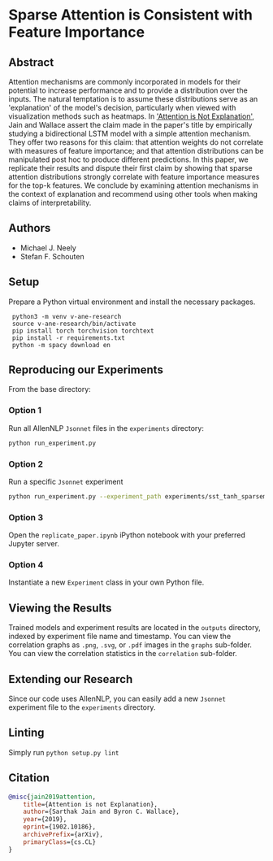 # Sparse Attention is Consistent with Feature Importance

## Abstract

Attention mechanisms are commonly incorporated in models for their potential to increase performance and to provide a distribution over the inputs. The natural temptation is to assume these distributions serve as an 'explanation' of the model's decision, particularly when viewed with visualization methods such as heatmaps. In ['Attention is Not Explanation'](##Citation), Jain and Wallace assert the claim made in the paper's title by empirically studying a bidirectional LSTM model with a simple attention mechanism. They offer two reasons for this claim: that attention weights do not correlate with measures of feature importance; and that attention distributions can be manipulated post hoc to produce different predictions. In this paper, we replicate their results and dispute their first claim by showing that sparse attention distributions strongly correlate with feature importance measures for the top-k features. We conclude by examining attention mechanisms in the context of explanation and recommend using other tools when making claims of interpretability.

## Authors

- Michael J. Neely
- Stefan F. Schouten

## Setup

Prepare a Python virtual environment and install the necessary packages.

```shell
 python3 -m venv v-ane-research
 source v-ane-research/bin/activate
 pip install torch torchvision torchtext
 pip install -r requirements.txt
 python -m spacy download en
```

## Reproducing our Experiments

From the base directory:

### Option 1

Run all AllenNLP `Jsonnet` files in the `experiments` directory:

```sh
python run_experiment.py
```

### Option 2

Run a specific `Jsonnet` experiment

```sh
python run_experiment.py --experiment_path experiments/sst_tanh_sparsemax.jsonnet
```

### Option 3

Open the `replicate_paper.ipynb` iPython notebook with your preferred Jupyter server.

### Option 4

Instantiate a new `Experiment` class in your own Python file.

## Viewing the Results

Trained models and experiment results are located in the `outputs` directory, indexed by experiment file name and timestamp. You can view the correlation graphs as `.png`, `.svg`, or `.pdf` images in the `graphs` sub-folder. You can view the correlation statistics in the `correlation` sub-folder.

## Extending our Research

Since our code uses AllenNLP, you can easily add a new `Jsonnet` experiment file to the `experiments` directory.

## Linting
Simply run `python setup.py lint`

## Citation

```bibtex
@misc{jain2019attention,
    title={Attention is not Explanation},
    author={Sarthak Jain and Byron C. Wallace},
    year={2019},
    eprint={1902.10186},
    archivePrefix={arXiv},
    primaryClass={cs.CL}
}
```
